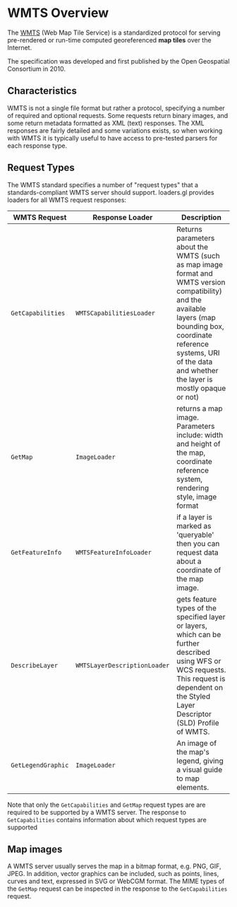 # WMTS Overview

The [WMTS](https://en.wikipedia.org/wiki/Web_Map_Tile_Service) (Web Map Tile Service) is a standardized protocol for serving pre-rendered or run-time computed georeferenced **map tiles** over the Internet. 

The specification was developed and first published by the Open Geospatial Consortium in 2010.

## Characteristics

WMTS is not a single file format but rather a protocol, specifying a number of required and optional requests. Some requests return binary images, and some return metadata formatted as XML (text) responses. The XML responses are fairly detailed and some variations exists, so when working with WMTS it is typically useful to have access to pre-tested parsers for each response type.

## Request Types

The WMTS standard specifies a number of "request types" that a standards-compliant WMTS server should support. loaders.gl provides loaders for all WMTS request responses: 

| **WMTS Request**        | **Response Loader**         | **Description**                                                                                                                                                                                                                    |
| ------------------ | --------------------------- | ---------------------------------------------------------------------------------------------------------------------------------------------------------------------------------------------------------------------------------- |
| `GetCapabilities`  | `WMTSCapabilitiesLoader`     | Returns parameters about the WMTS (such as map image format and WMTS version compatibility) and the available layers (map bounding box, coordinate reference systems, URI of the data and whether the layer is mostly opaque or not) |
| `GetMap`           | `ImageLoader`               | returns a map image. Parameters include: width and height of the map, coordinate reference system, rendering style, image format                                                                                                   |
| `GetFeatureInfo`   | `WMTSFeatureInfoLoader`      | if a layer is marked as 'queryable' then you can request data about a coordinate of the map image.                                                                                                                                 |
| `DescribeLayer`    | `WMTSLayerDescriptionLoader` | gets feature types of the specified layer or layers, which can be further described using WFS or WCS requests. This request is dependent on the Styled Layer Descriptor (SLD) Profile of WMTS.                                      |
| `GetLegendGraphic` | `ImageLoader`               | An image of the map's legend, giving a visual guide to map elements.                                                                                                                                                               |
Note that only the `GetCapabilities` and `GetMap` request types are are required to be supported by a WMTS server. The response to `GetCapabilities` contains information about which request types are supported

## Map images

A WMTS server usually serves the map in a bitmap format, e.g. PNG, GIF, JPEG. In addition, vector graphics can be included, such as points, lines, curves and text, expressed in SVG or WebCGM format. The MIME types of the `GetMap` request can be inspected in the response to the `GetCapabilities` request.
